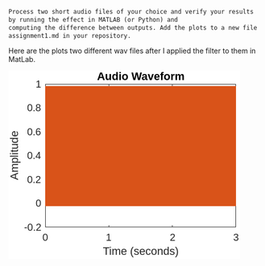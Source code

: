     Process two short audio files of your choice and verify your results by running the effect in MATLAB (or Python) and 
    computing the difference between outputs. Add the plots to a new file assignment1.md in your repository.

Here are the plots two different wav files after I applied the filter to them in MatLab.

![plot](./MatLab/wavTester.png)
